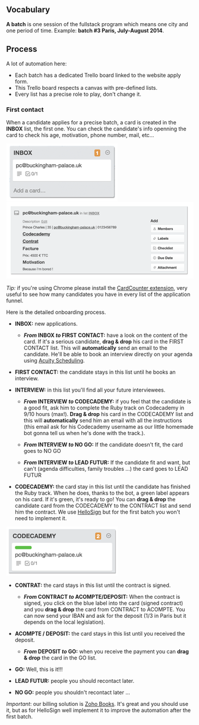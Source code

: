 ## Vocabulary

**A batch** is one session of the fullstack program which means one city and one period of time. Example: **batch #3 Paris, July-August 2014**.

## Process

A lot of automation here:

- Each batch has a dedicated Trello board linked to the website apply form.
- This Trello board respects a canvas with pre-defined lists.
- Every list has a precise role to play, don't change it.

### First contact

When a candidate applies for a precise batch, a card is created in the **INBOX** list, the first one. You can check the candidate's info openning the card to check his age, motivation, phone number, mail, etc...

![inbox list](images/inbox.png)
![card](images/card.png)

_Tip:_ if you're using Chrome please install the [CardCounter extension](https://chrome.google.com/webstore/detail/cardcounter-for-trello/miejdnaildjcmahbhmfngfdoficmkdhi?hl=en), very useful to see how many candidates you have in every list of the application funnel.

Here is the detailed onboarding process.

- **INBOX:** new applications.

  - **_From_ INBOX _to_ FIRST CONTACT:** have a look on the content of the card. If it's a serious candidate, **drag & drop** his card in the FIRST CONTACT list. This will **automatically** send an email to the candidate. He'll be able to book an interview directly on your agenda using [Acuity Scheduling](https://acuityscheduling.com/).

- **FIRST CONTACT:** the candidate stays in this list until he books an interview.

- **INTERVIEW:** in this list you'll find all your future interviewees.

  - **_From_ INTERVIEW _to_ CODECADEMY:** if you feel that the candidate is a good fit, ask him to complete the Ruby track on Codecademy in 9/10 hours (max!). **Drag & drop** his card in the CODECADEMY list and this will **automatically** send him an email with all the instructions (this email ask for his Codecademy username as our little homemade bot gonna tell us when he's done with the track.).

  - **_From_ INTERVIEW _to_ NO GO:** If the candidate doesn't fit, the card goes to NO GO

  - **_From_ INTERVIEW _to_ LEAD FUTUR:** If the candidate fit and want, but can't (agenda difficulties, family troubles ...) the card goes to LEAD FUTUR

- **CODECADEMY:** the card stay in this list until the candidate has finished the Ruby track. When he does, thanks to the bot, a green label appears on his card. If it's green, it's ready to go! You can **drag & drop** the candidate card from the CODECADEMY to the CONTRACT list and send him the contract. We use [HelloSign](https://www.hellosign.com/) but for the first batch you won't need to implement it.

![codecademy list](images/codecademy.png)

- **CONTRAT:** the card stays in this list until the contract is signed.

  - **_From_ CONTRACT _to_ ACOMPTE/DEPOSIT:** When the contract is signed, you click on the blue label into the card (signed contract) and you **drag & drop** the card from CONTRACT to ACOMPTE. You can now send your IBAN and ask for the deposit (1/3 in Paris but it depends on the local legislation).

- **ACOMPTE / DEPOSIT:** the card stays in this list until you received the deposit.

  - **_From_ DEPOSIT _to_ GO:** when you receive the payment you can **drag & drop** the card in the GO list.

- **GO:** Well, this is it!!!

- **LEAD FUTUR:** people you should recontact later.

- **NO GO:** people you shouldn't recontact later ...

_Important_: our billing solution is [Zoho Books](https://books.zoho.com). It's great and you should use it, but as for HelloSign well implement it to improve the automation after the first batch.
